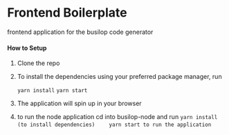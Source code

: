 # Frontend Boilerplate
frontend application for the busilop code generator

#### How to Setup

1. Clone the repo
2. To install the dependencies using your preferred package manager, run

   ``` yarn install ```
   ``` yarn start ```
3. The application will spin up in your browser
4.  to run the node application cd into busilop-node and run 
   ``` yarn install (to install dependencies)  ```
```    yarn start to run the application ```
